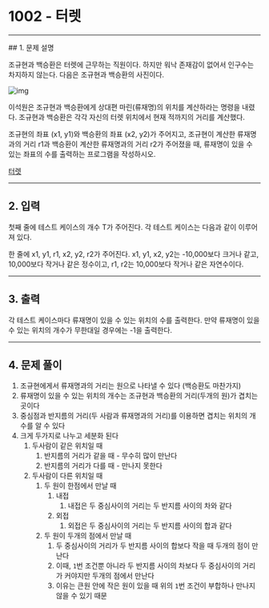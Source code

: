 # 1002 -  터렛

<hr/>
## 1. 문제 설명

조규현과 백승환은 터렛에 근무하는 직원이다. 하지만 워낙 존재감이 없어서 인구수는 차지하지 않는다. 다음은 조규현과 백승환의 사진이다.

![img](https://www.acmicpc.net/upload/201003/dfcmhrjj_142c3w76qg8_b.jpg)

이석원은 조규현과 백승환에게 상대편 마린(류재명)의 위치를 계산하라는 명령을 내렸다. 조규현과 백승환은 각각 자신의 터렛 위치에서 현재 적까지의 거리를 계산했다.

조규현의 좌표 (x1, y1)와 백승환의 좌표 (x2, y2)가 주어지고, 조규현이 계산한 류재명과의 거리 r1과 백승환이 계산한 류재명과의 거리 r2가 주어졌을 때, 류재명이 있을 수 있는 좌표의 수를 출력하는 프로그램을 작성하시오.

[터렛](<https://www.acmicpc.net/problem/1002>)

------

## 2. 입력

첫째 줄에 테스트 케이스의 개수 T가 주어진다. 각 테스트 케이스는 다음과 같이 이루어져 있다.

한 줄에 x1, y1, r1, x2, y2, r2가 주어진다. x1, y1, x2, y2는 -10,000보다 크거나 같고, 10,000보다 작거나 같은 정수이고, r1, r2는 10,000보다 작거나 같은 자연수이다.

------

## 3. 출력

각 테스트 케이스마다 류재명이 있을 수 있는 위치의 수를 출력한다. 만약 류재명이 있을 수 있는 위치의 개수가 무한대일 경우에는 -1을 출력한다.

------

## 4. 문제 풀이

1. 조규현에게서 류재명과의 거리는 원으로 나타낼 수 있다 (백승환도 마찬가지)
2. 류재명이 있을 수 있는 위치의 개수는 조규현과 백승환의 거리(두개의 원)가 겹치는 곳이다
3. 중심점과 반지름의 거리(두 사람과 류재명과의 거리)를 이용하면 겹치는 위치의 개수를 알 수 있다
4. 크게 두가지로 나누고 세분화 된다
   1. 두사람이 같은 위치일 때
      1. 반지름의 거리가 같을 때 - 무수히 많이 만난다
      2. 반지름의 거리가 다를 때 - 만나지 못한다
   2. 두사람이 다른 위치일 때
      1. 두 원이 한점에서 만날 때
         1. 내접
            1. 내접은 두 중심사이의 거리는 두 반지름 사이의 차와 같다
         2. 외접
            1. 외접은 두 중심사이의 거리는 두 반지름 사이의 합과 같다
      2. 두 원이 두개의 점에서 만날 때
         1. 두 중심사이의 거리가 두 반지름 사이의 합보다 작을 때 두개의 점이 만난다
         2. 이때, `1`번 조건뿐 아니라 두 반지름 사이의 차보다 두 중심사이의 거리가 커야지만 두개의 점에서 만난다
         3. 이유는 큰원 안에 작은 원이 있을 때 위의 `1`번 조건이 부합하나 만나지 않을 수 있기 때문

